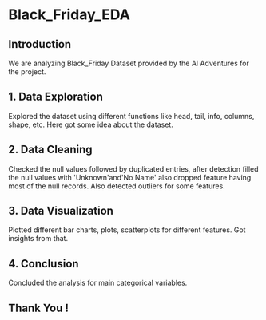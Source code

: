 # Black_Friday_EDA

## Introduction
We are analyzing Black_Friday Dataset provided by the Al Adventures for the project.

## 1. Data Exploration
Explored the dataset using different functions like head, tail, info, columns, shape, etc. Here got some idea about the dataset.

## 2. Data Cleaning
Checked the null values followed by duplicated entries, after detection filled the null values with 'Unknown'and'No Name' also dropped feature having most of the null records. Also detected outliers for some features.

## 3. Data Visualization
Plotted different bar charts, plots, scatterplots for different features. Got insights from that.

## 4. Conclusion
Concluded the analysis for main categorical variables.

## Thank You !
